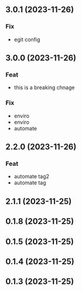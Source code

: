 ## 3.0.1 (2023-11-26)

### Fix

- egit config

## 3.0.0 (2023-11-26)

### Feat

- this is a breaking chnage

### Fix

- enviro
- enviro
- automate

## 2.2.0 (2023-11-26)

### Feat

- automate tag2
- automate tag

## 2.1.1 (2023-11-25)

## 0.1.8 (2023-11-25)

## 0.1.5 (2023-11-25)

## 0.1.4 (2023-11-25)

## 0.1.3 (2023-11-25)
